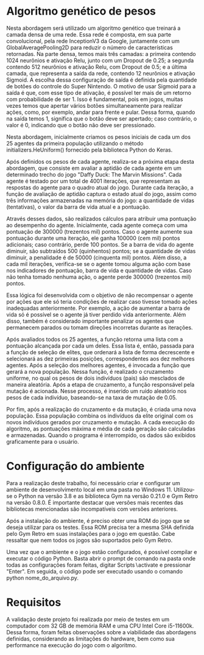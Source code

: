 # Algoritmo genético de pesos
Nesta abordagem será utilizado um algoritmo genético que treinará a camada densa de uma rede. Essa rede é composta, em sua parte convolucional, pela rede InceptionV3 da Google, juntamente com um GlobalAveragePooling2D para reduzir o número de características retornadas. Na parte densa, temos mais três camadas: a primeira contendo 1024 neurônios e ativação Relu, junto com um Dropout de 0.25; a segunda contendo 512 neurônios e ativação Relu, com Dropout de 0.5; e a última camada, que representa a saída da rede, contendo 12 neurônios e ativação Sigmoid. A escolha dessa configuração de saída é definida pela quantidade de botões do controle do Super Nintendo. O motivo de usar Sigmoid para a saída é que, com esse tipo de ativação, é possível ter mais de um retorno com probabilidade de ser 1. Isso é fundamental, pois em jogos, muitas vezes temos que apertar vários botões simultaneamente para realizar ações, como, por exemplo, andar para frente e pular. Dessa forma, quando na saída temos 1, significa que o botão deve ser apertado; caso contrário, o valor é 0, indicando que o botão não deve ser pressionado.

Nesta abordagem, inicialmente criamos os pesos iniciais de cada um dos 25 agentes da primeira população utilizando o método initializers.HeUniform() fornecido pela biblioteca Python do Keras.

Após definidos os pesos de cada agente, realiza-se a próxima etapa desta abordagem, que consiste em avaliar a aptidão de cada agente em um determinado trecho do jogo "Daffy Duck: The Marvin Missions". Cada agente é testado por um total de 4001 iterações, que representam as respostas do agente para o quadro atual do jogo. Durante cada iteração, a função de avaliação de aptidão captura o estado atual do jogo, assim como três informações armazenadas na memória do jogo: a quantidade de vidas (tentativas), o valor da barra de vida atual e a pontuação.

Através desses dados, são realizados cálculos para atribuir uma pontuação ao desempenho do agente. Inicialmente, cada agente começa com uma pontuação de 300000 (trezentos mil) pontos. Caso o agente aumente sua pontuação durante uma iteração, ele ganha 100000 (cem mil) pontos adicionais; caso contrário, perde 100 pontos. Se a barra de vida do agente diminuir, são subtraídos 500 (quinhentos) pontos; se a quantidade de vidas diminuir, a penalidade é de 50000 (cinquenta mil) pontos. Além disso, a cada mil iterações, verifica-se se o agente tomou alguma ação com base nos indicadores de pontuação, barra de vida e quantidade de vidas. Caso não tenha tomado nenhuma ação, o agente perde 300000 (trezentos mil) pontos.

Essa lógica foi desenvolvida com o objetivo de não recompensar o agente por ações que ele só teria condições de realizar caso tivesse tomado ações inadequadas anteriormente. Por exemplo, a ação de aumentar a barra de vida só é possível se o agente já tiver perdido vida anteriormente. Além disso, também é considerado importante penalizar os agentes que permanecem parados ou tomam direções incorretas durante as iterações.

Após avaliados todos os 25 agentes, a função retorna uma lista com a pontuação alcançada por cada um deles. Essa lista é, então, passada para a função de seleção de elites, que ordenará a lista de forma decrescente e selecionará as dez primeiras posições, correspondentes aos dez melhores agentes. Após a seleção dos melhores agentes, é invocada a função que gerará a nova população. Nessa função, é realizado o cruzamento uniforme, no qual os pesos de dois indivíduos (pais) são mesclados de maneira aleatória. Após a etapa de cruzamento, a função responsável pela mutação é acionada. Nesse processo, é inserido um ruído aleatório nos pesos de cada indivíduo, baseando-se na taxa de mutação de 0.05.

Por fim, após a realização do cruzamento e da mutação, é criada uma nova população. Essa população combina os indivíduos da elite original com os novos indivíduos gerados por cruzamento e mutação. A cada execução do algoritmo, as pontuações máxima e média de cada geração são calculadas e armazenadas. Quando o programa é interrompido, os dados são exibidos graficamente para o usuário.

# Configuração do ambiente

Para a realização deste trabalho, foi necessário criar e configurar um ambiente de desenvolvimento local em uma pasta no Windows 11. Utilizou-se o Python na versão 3.8 e as biblioteca Gym na versão 0.21.0 e Gym Retro na versão 0.8.0. É importante destacar que versões mais recentes das bibliotecas mencionadas são incompatíveis com versões anteriores.

Após a instalação do ambiente, é preciso obter uma ROM do jogo que se deseja utilizar para os testes. Essa ROM precisa ter a mesma SHA definida pelo Gym Retro em suas instalações para o jogo em questão. Cabe ressaltar que nem todos os jogos são suportados pelo Gym Retro.

Uma vez que o ambiente e o jogo estão configurados, é possível compilar e executar o código Python. Basta abrir o prompt de comando na pasta onde todas as configurações foram feitas, digitar Scripts$\backslash$activate e pressionar "Enter". Em seguida, o código pode ser executado usando o comando python nome\_do\_arquivo.py.

# Requisitos

A validação deste projeto foi realizada por meio de testes em um computador com 32 GB de memória RAM e uma CPU Intel Core i5-11600k. Dessa forma, foram feitas observações sobre a viabilidade das abordagens definidas, considerando as limitações do hardware, bem como sua performance na execução do jogo com o algoritmo.

